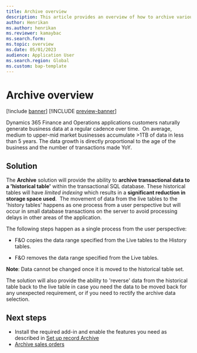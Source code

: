 ```yaml
---
title: Archive overview
description: This article provides an overview of how to archive various types of records in finance and operations apps.
author: Henrikan
ms.author: henrikan
ms.reviewer: kamaybac
ms.search.form: 
ms.topic: overview
ms.date: 05/01/2023
audience: Application User
ms.search.region: Global
ms.custom: bap-template
---
```


# Archive overview

[!include [banner](../includes/banner.md)]
[!INCLUDE [preview-banner](../includes/preview-banner.md)]

Dynamics 365 Finance and Operations applications customers naturally
generate business data at a regular cadence over time.  On average,
medium to upper-mid market businesses accumulate \>1TB of data in less
than 5 years. The data growth is directly proportional to the age of the
business and the number of transactions made YoY.

## Solution
The **Archive** solution will provide the ability to **archive
transactional data to a 'historical table'** within the
transactional SQL database. These historical tables will have *limited
indexing* which results in a **significant reduction in storage space
used**.  The movement of data from the live tables to the 'history
tables' happens as one process from a user perspective but will occur in
small database transactions on the server to avoid processing delays in
other areas of the application. 

The following steps happen as a single process from the user
perspective:

-   F&O copies the data range specified from the Live tables to the
    History tables.

-   F&O removes the data range specified from the Live tables.

**Note**: Data cannot be changed once it is moved to the historical
table set. 

The solution will also provide the ability to 'reverse' data from the
historical table back to the live table in case you need the data to be
moved back for any unexpected requirement, or if you need to rectify the
archive data selection. 

## Next steps

- Install the required add-in and enable the features you need as described in [Set up record Archive](archive-setup.md)
- [Archive sales orders](archive-sales-orders.md)
